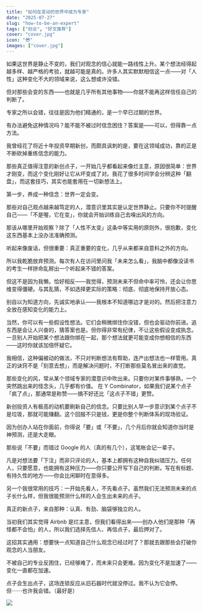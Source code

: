 ```yaml
---
title: "如何在变动的世界中成为专家"
date: "2025-07-27"
slug: "how-to-be-an-expert"
tags: ["创业", "好文推荐"]
cover: "cover.jpg"
icon: "😎"
images: ["cover.jpg"]
---
```

如果这世界是静止不变的，我们对观念的信心就能一路线性上升。某个想法经得起越多样、越严格的考验，就越可能是真的。许多人其实默默相信这一点——对「人性」这种变化不大的领域来说，这么想或许没错。



但对那些会变的东西——也就是几乎所有其他事物——你就不能再这样信任自己的判断了。



专家之所以会错，往往是因为他们精通的，是一个早已过期的世界。



有办法避免这种情况吗？能不能不被过时信念困住？答案是——可以，但得靠一点方法。



我曾经花了将近十年投资早期新创，而颇具讽刺的是，要在这领域成功，靠的正是不断砍掉重练信念的能力。



那些真正值得注意的新创点子，一开始几乎都看起来像烂主意，原因很简单：世界才刚变，而这个变化刚好让它从坏变成了对。我花了很多时间学会分辨这种「翻盘」，而这套技巧，其实也能套用在一切新想法上。



第一步，养成一种信念：世界一定会变。



那些对自己观点越来越笃定的人，潜意识里其实是认定世界静止。只要你不时提醒自己——「不是喔，它在变」，你就会开始训练自己去嗅出风的方向。



那该从哪里开始观察？除了「人性不太变」这条中等实用的原则外，很抱歉，变化这东西基本上没办法准确预测。



听起来像废话，但很重要：真正重要的变化，几乎从来都来自意料之外的方向。



所以我乾脆放弃预测。每次有人在访问里问我「未来怎么看」，我脑中都像没读书的考生一样拼命乱掰出一个听起来不错的答案。



但这不是因为我懒。恰好相反——我觉得，预测未来不但命中率可怜，还会让你思维变得僵硬。与其乱猜，不如选择更实际的策略：彻底、彻底地保持开放心态。



别自以为知道方向，先诚实地承认——我根本不知道哪边才是对的。然后把注意力全放在感知变化的能力上。



当然，你可以有一些假设性想法。它们会稍微绑住你没错，但也会驱动你前进。追东西是会让人兴奋的，猜答案也是。但你得非常有纪律，不让这些假设变成执念。
一旦别人开始把某个想法跟你绑在一起，那个想法就更可能变成你想相信的东西——这时你就该加倍怀疑它。



我相信，这种偏被动的做法，不只对判断想法有帮助，连产出想法也一样管用。真正的诀窍不是「刻意去想」，而是解决问题时，不打断那些莫名冒出来的直觉。



那些变化的风，常从某个领域专家的潜意识中吹出来。只要你对某件事够熟，一个突然跳出来的怪念头，几乎都有价值。
在 Y Combinator，如果我们说某个点子「疯了点」，那通常是称赞——搞不好还比「这点子不错」更赞。



新创投资人有极高的动机要刷新自己的信念。只要比别人早一步意识到某个点子不是垃圾，那就可能赚翻。这个回报不只是钱，更是你整个判断体系的现场验证。



因为创办人站在你面前，你得说「要」或「不要」，几个月后你就会知道你当时是神预测，还是大走眼。



那些说「不要」而错过 Google 的人（真的有几个），这笔帐会记一辈子。



凡是对想法要「下注」而非只评论的人，基本上都拥有这种自我纠错压力。任何人，只要愿意，也能拥有这种压力——你只要公开写下自己的判断。写在有标题、有持久性的地方——你会比闲聊时在意得多。



另一个我很常用的技巧：一开始先看人，不先看点子。虽然我们无法预测未来的点子长什么样，但我很能预测什么样的人会生出未来的点子。



真正的新点子，来自那种：认真、有劲、脑袋够独立的人。



当初我们其实觉得 Airbnb 是烂主意，但我们看得出来——创办人他们是那种「再怪都不会怕」的人，所以我们选择先信人、再信点子，最后押对了。



这招其实通用：想要快一点知道自己什么观念已经过时了？那就去跟那些会打破你观念的人当朋友。



不被自己的专业反困住，已经够难了，而未来只会更难。因为变化不是加速了——变化一直都在加速。



点子会生出点子，这场连锁反应从旧石器时代就没停过。我不认为它会停。
但⋯⋯也许我会错。（最好是）




![](https://prod-files-secure.s3.us-west-2.amazonaws.com/112d0858-5090-4d34-a606-b75eb8d65fd2/46476355-9cf3-4e99-9b7a-3531bc426380/1000202064.png?X-Amz-Algorithm=AWS4-HMAC-SHA256&X-Amz-Content-Sha256=UNSIGNED-PAYLOAD&X-Amz-Credential=ASIAZI2LB466Y7URZFAB%2F20250805%2Fus-west-2%2Fs3%2Faws4_request&X-Amz-Date=20250805T092937Z&X-Amz-Expires=3600&X-Amz-Security-Token=IQoJb3JpZ2luX2VjECEaCXVzLXdlc3QtMiJHMEUCIQCz2XzEo2hDzN0BtkhTch%2Bv6ZfOdMwKq%2Bf%2Bb3jenN7KrwIgWAheeoQOLTortcw1ZzTXrsqcMBOJpg%2Ftr%2FpcyjoZCmYq%2FwMIWhAAGgw2Mzc0MjMxODM4MDUiDAVutqjrhJFIew1%2BGircA%2FOicMHoDP9j5r%2FtVosgUJkWTenkVmOHg31pfBSPe4cph2eH0INDeKpIMVqk3Q%2Bw5u6ZJqs7KuoUSlY7yI0gGuo9ZV%2Bl5IQfaFAiMvQMRVDYvBKzu7j%2FCJkyWknEdU0R5dOlPSXgrj%2By%2FdwUG14ERATT6FTd8SAoof8OUHGfg7mfNDmK3nmkM4WjUoReN93bVBm%2ByepfgAQdeFfFk1W2tRqvUen%2B0DUxYv8Zb3uqsAOB8mHli08A1txezyCHyBRH17l3zaJEKZbLvGiKM3GB8QT5rwqd8Guc0rly%2FHVhGFxEaE3JbiwQeY%2FIfZZvBUX5oR2NqfasSD8CJ6lu1SEVpIQnVwbvBYKE3EWcKZivSwq5%2FF2T%2BCwQN%2F6ULvx7ebsbcCMj8haqbH%2FX4cO4C5Bw4U4Da2wlxHo3FieBa6DYnfylDjxxhZpMxtufznAxS4beO9gq9KGyYuZGprX6Oilil0lK2Wng3xuQYuUyt8bwOj2%2Fh0EEhBWay14BETO9LNheZIUpGWSra2xfW3fIRkr4XKc%2BKl8h72eIYAdlJrogFC1dYOEITw2ph6gPA1%2Bkrb3VyqwkARVImQJDSVvRRPyTM%2Bb1zYE%2BaFcN5o3n3SZE5XVQt0VdWLToO2vCMzjDMNqEx8QGOqUBCSbdkJd0JDpt98DgnARTg9ZZLXKeKkkqHaS4tN7Z5dtGfhZrMUB3a3DySm7%2FLq9q%2Bguz12fymwKiT9EGKFdEsNj3kjrsa0MB%2FMA%2BQsyEhbjkQdvkg3NoAdhB3nOrS6yIlSuyYcxKKA40LJ%2B%2B1xImsJ%2FK3RWG%2BZKJJS8wdsGL8oihrQKOGMoj19uhcrj%2FPegZde8vzk9AX8IROgsrf4PB6k6ysw%2FQ&X-Amz-Signature=2e35ee29268ddb6d7bfb41e791e010e4477017b154149d07db5f785d6d13555c&X-Amz-SignedHeaders=host&x-amz-checksum-mode=ENABLED&x-id=GetObject)

